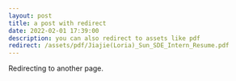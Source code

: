 ```yaml
---
layout: post
title: a post with redirect
date: 2022-02-01 17:39:00
description: you can also redirect to assets like pdf
redirect: /assets/pdf/Jiajie(Loria)_Sun_SDE_Intern_Resume.pdf
---
```


Redirecting to another page.
